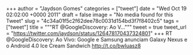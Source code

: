 
+++
author = "Jaydson Gomes"
categories = ["tweet"]
date = "Wed Oct 19 02:02:00 +0000 2011"
draft = false
image = "No media found for this Tweet"
slug = "4c34a01f5c2f62dee78c0031d154bd3f7f8402c5"
tags = ["tweet"]
title = """RT @GoogleDiscovery: Ao V..."""
tweet = true
tweet_url = "https://twitter.com/jaydson/status/126478170437324801"
+++
RT @GoogleDiscovery: Ao Vivo: Google e Samsung anunciam Galaxy Nexus e o Android 4.0 Ice Cream Sandwich http://t.co/bwIuasz8
